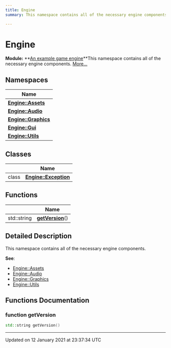 ```yaml
---
title: Engine
summary: This namespace contains all of the necessary engine components. 

---
```


# Engine

**Module:** **[An example game engine](/Modules/group__Engine.md)**This namespace contains all of the necessary engine components.  [More...](#detailed-description)
## Namespaces

| Name           |
| -------------- |
| **[Engine::Assets](/Namespaces/namespaceEngine_1_1Assets.md)**  |
| **[Engine::Audio](/Namespaces/namespaceEngine_1_1Audio.md)**  |
| **[Engine::Graphics](/Namespaces/namespaceEngine_1_1Graphics.md)**  |
| **[Engine::Gui](/Namespaces/namespaceEngine_1_1Gui.md)**  |
| **[Engine::Utils](/Namespaces/namespaceEngine_1_1Utils.md)**  |

## Classes

|                | Name           |
| -------------- | -------------- |
| class | **[Engine::Exception](/Classes/classEngine_1_1Exception.md)**  |

## Functions

|                | Name           |
| -------------- | -------------- |
| std::string | **[getVersion](/Namespaces/namespaceEngine.md#function-getversion)**() |

## Detailed Description

This namespace contains all of the necessary engine components. 

**See**: 

  * [Engine::Assets](/Namespaces/namespaceEngine_1_1Assets.md)
  * [Engine::Audio](/Namespaces/namespaceEngine_1_1Audio.md)
  * [Engine::Graphics](/Namespaces/namespaceEngine_1_1Graphics.md)
  * [Engine::Utils](/Namespaces/namespaceEngine_1_1Utils.md)


## Functions Documentation

### function getVersion

```cpp
std::string getVersion()
```






-------------------------------

Updated on 12 January 2021 at 23:37:34 UTC